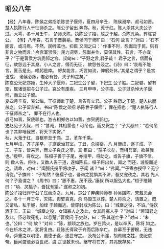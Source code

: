 ## 昭公八年

【经】八年春，陈侯之弟招杀陈世子偃师，夏四月辛丑，
陈侯溺卒。叔弓如晋。楚人执陈行人干征师杀之。陈公子留出
奔郑。秋，蒐于红。陈人杀其大夫公子过。大雩，冬十月壬午，
楚师灭陈。执陈公子招，放之于越。杀陈孔奂。葬陈哀公。
【传】八年春，石言于晋魏榆。晋侯问于师旷曰：“石何
故言？”对曰：“石不能言，或冯焉。不然，民听滥也。抑臣
又闻之曰：‘ 作事不时，怨讟动于民，则有非言之物而言。’
今宫室崇侈，民力凋尽，怨讟并作，莫保其性。石言，不亦宜
乎？”于是晋侯方筑虒祁之宫。叔向曰：“子野之言,君子哉！
君子之言，信而有征，故怨远于其身。小人之言，僭而无征，
故怨咎及之。《诗》曰：‘哀哉不能言，匪舌是出，唯躬是瘁。
哿矣能言，巧言如流，俾躬处休。’其是之谓乎？是宫也成，
诸侯必叛，君必有咎，夫子知之矣。”  
陈哀公元妃郑姬，生悼大子偃师，二妃生公子留，下妃生
公子胜。二妃嬖，留有宠，属诸徒招与公子过。哀公有废疾。
三月甲申，公子招、公子过杀悼大子偃师，而立公子留。  
夏四月辛亥，哀公缢。干征师赴于楚，且告有立君。公子
胜愬之于楚，楚人执而杀之。公子留奔郑。书曰“陈侯之弟招
杀陈世子偃师”，罪在招也；“楚人执陈行人干征师杀之”，
罪不在行人也。  
叔弓如晋，贺虒祁也。游吉相郑伯以如晋，亦贺虒祁也。  
史赵见子大叔，曰：“甚哉，其相蒙也！可吊也，而又贺之？
“子大叔曰：“若何吊也？其非唯我贺，将天下实贺。”  
秋，大蒐于红，自根牟至于商、卫，革车千乘。  
七月甲戌，齐子尾卒，子旗欲治其室。丁丑，杀梁婴。八
月庚戌，逐子成、子工、子车，皆来奔，而立子良氏之宰。其
臣曰：“孺子长矣，而相吾室，欲兼我也。”授甲，将攻之。
陈桓子善于子尾，亦授甲，将助之。或告子旗，子旗不信。则
数人告。将往，又数人告于道，遂如陈氏。桓子将出矣，闻之
而还，游服而逆之。请命，对曰：“闻强氏授甲将攻子，子闻
诸？”曰：“弗闻。”“子盍亦授甲？无宇请従。”子旗曰：
“子胡然？彼孺子也，吾诲之犹惧其不济，吾又宠秩之。其若
先人何？子盍谓之？《周书》曰：‘惠不惠，茂不茂。’康叔
所以服弘大也。”桓子稽颡曰：“顷、灵福子，吾犹有望。”
遂和之如初。  
陈公子招归罪于公子过而杀之。九月，楚公子弃疾帅师奉
孙吴围陈，宋戴恶会之。冬十一月壬午，灭陈。舆嬖袁克，杀
马毁玉以葬。楚人将杀之，请置之。既又请私，私于幄，加绖
于颡而逃。使穿封戌为陈公，曰：“城麇之役，不谄。”侍饮
酒于王，王曰：“城麇之役，女知寡人之及此，女其辟寡人乎
？”对曰：“若知君之及此，臣必致死礼，以息楚。”晋侯问
于史赵，曰：“陈其遂亡乎？”对曰：“未也。”公曰：“何
故？”对曰：“陈，颛顼之族也。岁在鹑火，是以卒灭，陈将
如之。今在析木之津，犹将复由。且陈氏得政于齐而后陈卒亡。
自幕至于瞽瞍，无违命。舜重之以明德，置德于遂，遂世守之。
及胡公不淫，胡周赐之姓，使祀虞帝。臣闻盛德必百世祀，虞
之世数未也。继守将在齐，其兆既存矣。”  

